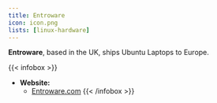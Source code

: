 ```yaml
---
title: Entroware
icon: icon.png
lists: [linux-hardware]
---
```


**Entroware**, based in the UK, ships Ubuntu Laptops to Europe.

{{< infobox >}}
- **Website:**
    - [Entroware.com](https://www.entroware.com/store/)
{{< /infobox >}}